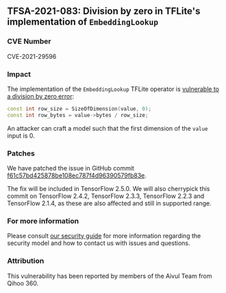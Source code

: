 ## TFSA-2021-083: Division by zero in TFLite's implementation of `EmbeddingLookup`

### CVE Number
CVE-2021-29596

### Impact
The implementation of the `EmbeddingLookup` TFLite operator is [vulnerable to a
division by zero
error](https://github.com/tensorflow/tensorflow/blob/e4b29809543b250bc9b19678ec4776299dd569ba/tensorflow/lite/kernels/embedding_lookup.cc#L73-L74):

```cc
const int row_size = SizeOfDimension(value, 0);
const int row_bytes = value->bytes / row_size;
```

An attacker can craft a model such that the first dimension of the `value` input
is 0.

### Patches
We have patched the issue in GitHub commit
[f61c57bd425878be108ec787f4d96390579fb83e](https://github.com/tensorflow/tensorflow/commit/f61c57bd425878be108ec787f4d96390579fb83e).

The fix will be included in TensorFlow 2.5.0. We will also cherrypick this
commit on TensorFlow 2.4.2, TensorFlow 2.3.3, TensorFlow 2.2.3 and TensorFlow
2.1.4, as these are also affected and still in supported range.

### For more information
Please consult [our security
guide](https://github.com/tensorflow/tensorflow/blob/master/SECURITY.md) for
more information regarding the security model and how to contact us with issues
and questions.

### Attribution
This vulnerability has been reported by members of the Aivul Team from Qihoo
360.
